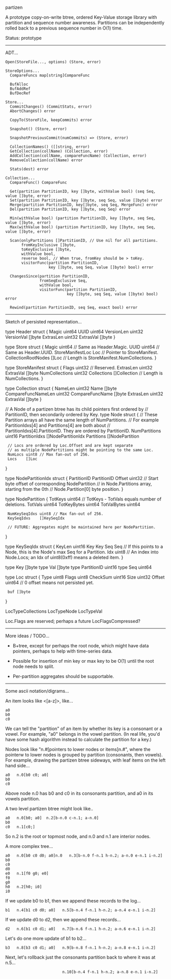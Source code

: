 partizen

A prototype copy-on-write btree, ordered Key-Value storage library
with partition and sequence number awareness.  Partitions can be
independently rolled back to a previous sequence number in O(1) time.

Status: prototype

------------------------------------------------------------
ADT...

    Open(StoreFile..., options) (Store, error)

    StoreOptions...
      CompareFuncs map[string]CompareFunc

      BufAlloc
      BufAddRef
      BufDecRef

    Store...
      CommitChanges() (CommitStats, error)
      AbortChanges() error

      CopyTo(StoreFile, keepCommits) error

      Snapshot() (Store, error)

      SnapshotPreviousCommit(numCommits) => (Store, error)

      CollectionNames() ([]string, error)
      GetCollection(collName) (Collection, error)
      AddCollection(collName, compareFuncName) (Collection, error)
      RemoveCollection(collName) error

      Stats(dest) error

    Collection...
      CompareFunc() CompareFunc

      Get(partition PartitionID, key []byte, withValue bool) (seq Seq, value []byte, error)
      Set(partition PartitionID, key []byte, seq Seq, value []byte) error
      Merge(partition PartitionID, key[]byte, seq Seq, MergeFunc) error
      Del(partition PartitionID, key []byte, seq Seq) error

      Min(withValue bool) (partition PartitionID, key []byte, seq Seq, value []byte, error)
      Max(withValue bool) (partition PartitionID, key []byte, seq Seq, value []byte, error)

      Scan(onlyPartitions []PartitionID, // Use nil for all partitions.
           fromKeyInclusive []byte,
           toKeyExclusive []byte,
           withValue bool,
           reverse bool, // When true, fromKey should be > toKey.
           visitorFunc(partition PartitionID,
                       key []byte, seq Seq, value []byte) bool) error

      ChangesSince(partition PartitionID,
                   fromSeqExclusive Seq,
                   withValue bool,
                   visitorFunc(partition PartitionID,
                               key []byte, seq Seq, value []byte) bool) error

      Rewind(partition PartitionID, seq Seq, exact bool) error

------------------------------------------------------------
Sketch of persisted representation...

type Header struct {
     Magic      uint64
     UUID       uint64
     VersionLen uint32
     VersionVal []byte
     ExtrasLen  uint32
     ExtrasVal  []byte
}

type Store struct {
     Magic               uint64 // Same as Header.Magic.
     UUID                uint64 // Same as Header.UUID.
     StoreManifestLoc    Loc    // Pointer to StoreManifest.
     CollectionRootNodes []Loc  // Length is StoreManifest.NumCollections.
}

type StoreManifest struct {
     Flags          uint32 // Reserved.
     ExtrasLen      uint32
     ExtrasVal      []byte
     NumCollections uint32
     Collections    []Collection // Length is NumCollections.
}

type Collection struct {
     NameLen            uint32
     Name               []byte
     CompareFuncNameLen uint32
     CompareFuncName    []byte
     ExtrasLen          uint32
     ExtrasVal          []byte
}

// A Node of a partizen btree has its child pointers first ordered by
// PartitionID, then secondarily ordered by Key.
type Node struct {
     // These Partition arrays all have the same length of NumPartitions.
     // For example PartitionIdxs[4] and Partitions[4] are both about
     // PartitionIdxs[4].PartitionID.  They are ordered by PartitionID.
     NumPartitions  uint16
     PartitionIdxs  []NodePartitionIdx
     Partitions     []NodePartition

     // Locs are ordered by Loc.Offset and are kept separate
     // as multiple NodePartitions might be pointing to the same Loc.
     NumLocs uint8 // Max fan-out of 256.
     Locs    []Loc
}

type NodePartitionIdx struct {
     PartitionID PartitionID
     Offset      uint32 // Start byte offset of corresponding NodePartition
                        // in Node.Partitions array, starting from the 0th
                        // Node.Partition[0] byte position.
}

type NodePartition {
     TotKeys     uint64 // TotKeys - TotVals equals number of deletions.
     TotVals     uint64
     TotKeyBytes uint64
     TotValBytes uint64

     NumKeySeqIdxs uint8 // Max fan-out of 256.
     KeySeqIdxs    []KeySeqIdx

     // FUTURE: Aggregates might be maintained here per NodePartition.
}

type KeySeqIdx struct {
     KeyLen uint16
     Key    Key
     Seq    Seq   // If this points to a Node, this is the Node's max Seq for a Partition.
     Idx    uint8 // An index into Node.Locs; an Idx of uint8(0xff) means a deleted item.
}

type Key         []byte
type Val         []byte
type PartitionID uint16
type Seq         uint64

type Loc struct {
     Type     uint8
     Flags    uint8
     CheckSum uint16
     Size     uint32
     Offset   uint64 // 0 offset means not persisted yet.

     buf []byte
}

LocTypeCollections
LocTypeNode
LocTypeVal

Loc.Flags are reserved; perhaps a future LocFlagsCompressed?

------------------------------------------------------------
More ideas / TODO...

- B+tree, except for perhaps the root node, which might have data
  pointers, perhaps to help with time-series data.

- Possible for insertion of min key or max key to be O(1) until the
  root node needs to split.

- Per-partition aggregates should be supportable.

------------------------------------------------------------
Some ascii notation/digrams...

An item looks like <[a-z]><seq number>, like...

    a0
    b0
    c0

We can tell the "partition" of an item by whether its key is a
consonant or a vowel.  For example, "a0" belongs in the vowel
partition.  (In real life, you'd have some hash algorithm instead to
calculate the partition for a key.)

Nodes look like "n.#[pointers to lower nodes or items]n.#", where the
pointerw to lower nodes is grouped by partition (consonants, then
vowels).  For example, drawing the partizen btree sideways, with leaf
items on the left hand side...

    a0   n.0[b0 c0; a0]
    b0
    c0

Above node n.0 has b0 and c0 in its consonants partition, and a0 in
its vowels partition.

A two level partizen btree might look like..

    a0   n.0[b0; a0]  n.2[b-n.0 c-n.1; a-n.0]
    b0
    c0   n.1[c0;]

So n.2 is the root or topmost node, and n.0 and n.1 are interior nodes.

A more complex tree...

    a0   n.0[b0 c0 d0; a0]n.0   n.3[b-n.0 f-n.1 h-n.2; a-n.0 e-n.1 i-n.2]
    b0
    c0
    d0
    e0   n.1[f0 g0; e0]
    f0
    g0
    h0   n.2[h0; i0]
    i0

If we update b0 to b1, then we append these records to the log...

    b1   n.4[b1 c0 d0; a0]   n.5[b-n.4 f-n.1 h-n.2; a-n.4 e-n.1 i-n.2]

If we update d0 to d2, then we append these records...

    d2   n.6[b1 c0 d1; a0]   n.7[b-n.6 f-n.1 h-n.2; a-n.6 e-n.1 i-n.2]

Let's do one more update of b1 to b2...

    b3   n.8[b3 c0 d1; a0]   n.9[b-n.8 f-n.1 h-n.2; a-n.8 e-n.1 i-n.2]

Next, let's rollback just the consonants partition back to where it
was at n.5...

                             n.10[b-n.4 f-n.1 h-n.2; a-n.8 e-n.1 i-n.2]
